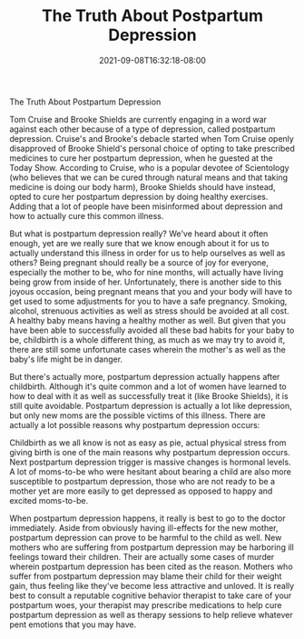 ﻿---
title: "The Truth About Postpartum Depression"
date: 2021-09-08T16:32:18-08:00
description: "Depression Tips for Web Success"
featured_image: "/images/Depression.jpg"
tags: ["Depression"]
---

The Truth About Postpartum Depression

Tom Cruise and Brooke Shields are currently engaging in a word war against each other because of a type of depression, called postpartum depression. Cruise's and Brooke's debacle started when Tom Cruise openly disapproved of Brooke Shield's personal choice of opting to take prescribed medicines to cure her postpartum depression, when he guested at the Today Show. According to Cruise, who is a popular devotee of Scientology (who believes that we can be cured through natural means and that taking medicine is doing our body harm), Brooke Shields should have instead, opted to cure her postpartum depression by doing healthy exercises. Adding that a lot of people have been misinformed about depression and how to actually cure this common illness.

But what is postpartum depression really? We've heard about it often enough, yet are we really sure that we know enough about it for us to actually understand this illness in order for us to help ourselves as well as others? Being pregnant should really be a source of joy for everyone, especially the mother to be, who for nine months, will actually have living being grow from inside of her. Unfortunately, there is another side to this joyous occasion, being pregnant means that you and your body will have to get used to some adjustments for you to have a safe pregnancy. Smoking, alcohol, strenuous activities as well as stress should be avoided at all cost. A healthy baby means having a healthy mother as well. But given that you have been able to successfully avoided all these bad habits for your baby to be, childbirth is a whole different thing, as much as we may try to avoid it, there are still some unfortunate cases wherein the mother's as well as the baby's life might be in danger. 

But there's actually more, postpartum depression actually happens after childbirth. Although it's quite common and a lot of women have learned to how to deal with it as well as successfully treat it (like Brooke Shields), it is still quite avoidable. Postpartum depression is actually a lot like depression, but only new moms are the possible victims of this illness. There are actually a lot possible reasons why postpartum depression occurs:

Childbirth as we all know is not as easy as pie, actual physical stress from giving birth is one of the main reasons why postpartum depression occurs. Next postpartum depression trigger is massive changes is hormonal levels. A lot of moms-to-be who were hesitant about bearing a child are also more susceptible to postpartum depression, those who are not ready to be a mother yet are more easily to get depressed as opposed to happy and excited moms-to-be.

When postpartum depression happens, it really is best to go to the doctor immediately. Aside from obviously having ill-effects for the new mother, postpartum depression can prove to be harmful to the child as well. New mothers who are suffering from postpartum depression may be harboring ill feelings toward their children. Their are actually some cases of murder wherein postpartum depression has been cited as the reason. Mothers who suffer from postpartum depression may blame their child for their weight gain, thus feeling like they've become less attractive and unloved. It is really best to consult a reputable cognitive behavior therapist to take care of your postpartum woes, your therapist may prescribe medications to help cure postpartum depression as well as therapy sessions to help relieve whatever pent emotions that you may have. 
